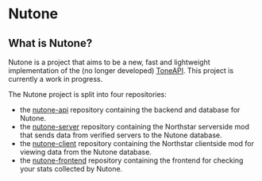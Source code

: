 # Nutone

## What is Nutone?

Nutone is a project that aims to be a new, fast and lightweight implementation of the (no longer developed) [ToneAPI](https://github.com/ToneAPI). This project is currently a work in progress.

The Nutone project is split into four repositories:
- the [nutone-api](https://github.com/nutone-tf/nutone-api) repository containing the backend and database for Nutone.
- the [nutone-server](https://github.com/nutone-tf/nutone-server) repository containing the Northstar serverside mod that sends data from verified servers to the Nutone database.
- the [nutone-client](https://github.com/nutone-tf/nutone-client) repository containing the Northstar clientside mod for viewing data from the Nutone database.
- the [nutone-frontend](https://github.com/nutone-tf/nutone-frontend) repository containing the frontend for checking your stats collected by Nutone.
